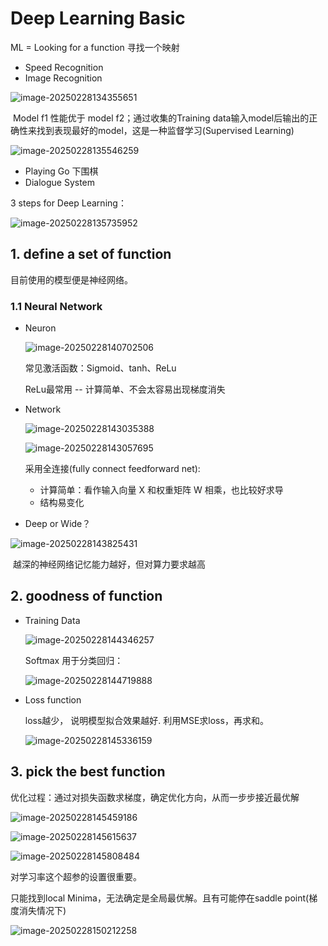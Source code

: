 # Deep Learning Basic

ML = Looking for a function 寻找一个映射

- Speed Recognition
- Image Recognition

![image-20250228134355651](./Deep%20Learning%20Basic.assets/image-20250228134355651.png)

​	Model f1 性能优于 model f2；通过收集的Training data输入model后输出的正确性来找到表现最好的model，这是一种监督学习(Supervised Learning)

![image-20250228135546259](./Deep%20Learning%20Basic.assets/image-20250228135546259.png)

- Playing Go 下围棋
- Dialogue System

3 steps for Deep Learning：

<img src="./Deep%20Learning%20Basic.assets/image-20250228135735952.png" alt="image-20250228135735952" />

## 1. define a set of function

目前使用的模型便是神经网络。

### 1.1 Neural Network

- Neuron

  ![image-20250228140702506](./Deep%20Learning%20Basic.assets/image-20250228140702506.png)

  常见激活函数：Sigmoid、tanh、ReLu

  ReLu最常用 -- 计算简单、不会太容易出现梯度消失

- Network

  ![image-20250228143035388](./Deep%20Learning%20Basic.assets/image-20250228143035388.png)

  ![image-20250228143057695](./Deep%20Learning%20Basic.assets/image-20250228143057695.png)

  采用全连接(fully connect feedforward net):

  - 计算简单：看作输入向量 X 和权重矩阵 W 相乘，也比较好求导
  - 结构易变化



- Deep or Wide？

![image-20250228143825431](./Deep%20Learning%20Basic.assets/image-20250228143825431.png)

​	越深的神经网络记忆能力越好，但对算力要求越高



## 2. goodness of function

- Training Data

  ![image-20250228144346257](./Deep%20Learning%20Basic.assets/image-20250228144346257.png)

  Softmax 用于分类回归：

  ![image-20250228144719888](./Deep%20Learning%20Basic.assets/image-20250228144719888.png)



- Loss function

  loss越少， 说明模型拟合效果越好. 利用MSE求loss，再求和。

  ![image-20250228145336159](./Deep%20Learning%20Basic.assets/image-20250228145336159.png)



## 3. pick the best function

优化过程：通过对损失函数求梯度，确定优化方向，从而一步步接近最优解

![image-20250228145459186](./Deep%20Learning%20Basic.assets/image-20250228145459186.png)

![image-20250228145615637](./Deep%20Learning%20Basic.assets/image-20250228145615637.png)

![image-20250228145808484](./Deep%20Learning%20Basic.assets/image-20250228145808484.png)

对学习率这个超参的设置很重要。

只能找到local Minima，无法确定是全局最优解。且有可能停在saddle point(梯度消失情况下)

![image-20250228150212258](./Deep%20Learning%20Basic.assets/image-20250228150212258.png)

